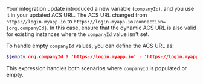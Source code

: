    Your integration update introduced a new variable (`companyId`), and you use it in your updated ACS URL. The ACS URL changed from `https://login.myapp.io` to `https://login.myapp.io?connection={org.companyId}`. In this case, ensure that the dynamic ACS URL is also valid for existing instances where the `companyId` value isn't set.

   To handle empty `companyId` values, you can define the ACS URL as:

   ```bash
   ${empty org.companyId ? 'https://login.myapp.io' : 'https://login.myapp.io?connection=' + org.companyId}
   ```

   This expression handles both scenarios where `companyId` is populated or empty.